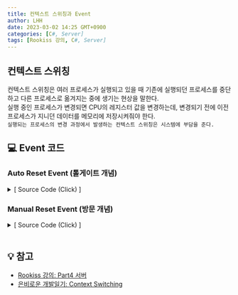 ```yaml
---
title: 컨텍스트 스위칭과 Event
author: LHH
date: 2023-03-02 14:25 GMT+0900
categories: [C#, Server]
tags: [Rookiss 강의, C#, Server]
---
```


## 컨텍스트 스위칭
컨텍스트 스위칭은 여러 프로세스가 실행되고 있을 때 기존에 실행되던 프로세스를 중단하고 다른 프로세스로 옮겨지는 중에 생기는 현상을 말한다. <br>
실행 중인 프로세스가 변경되면 CPU의 레지스터 값을 변경하는데, 변경되기 전에 이전 프로세스가 지니던 데이터를 메모리에 저장시켜줘야 한다. <br>
`실행되는 프로세스의 변경 과정에서 발생하는 컨텍스트 스위칭은 시스템에 부담을 준다.` <br>

## 💻 Event 코드
### Auto Reset Event (톨게이트 개념)
<details>
<summary> [ Source Code (Click) ] </summary>
<div markdown="1">

```cs
class Lock
{
    // bool <- 커널
    AutoResetEvent _available = new AutoResetEvent(true);    // 애를 쓰는게 더 현명함!

    public void Acquire()
    {
        // 톨게이트를 통과하면 문이 자동으로 닫히는 개념
        _available.WaitOne();   // 입장 시도 ( _available.Reset(); 포함됨.)
    }

    public void Release()
    {
        _available.Set();       // 문을 열어준다.
    }
}
```

</div>
</details>

### Manual Reset Event (방문 개념)
<details>
<summary> [ Source Code (Click) ] </summary>
<div markdown="1">

```cs
class Lock
{
    ManualResetEvent _available = new ManualResetEvent(true);

    public void Acquire()
    {
        // 방문에 들어가면 수동으로 닫는 개념
        _available.WaitOne();   // 입장 시도
        _available.Reset();     // 문을 닫는다.
    }

    public void Release()
    {
        _available.Set();       // 문을 열어준다.
    }
}
```

</div>
</details>

<br>

## 💡 참고
- [Rookiss 강의: Part4 서버](https://www.inflearn.com/course/%EC%9C%A0%EB%8B%88%ED%8B%B0-mmorpg-%EA%B0%9C%EB%B0%9C-part4)
- [은비로운 개발일기: Context Switching](https://agh2o.tistory.com/12)